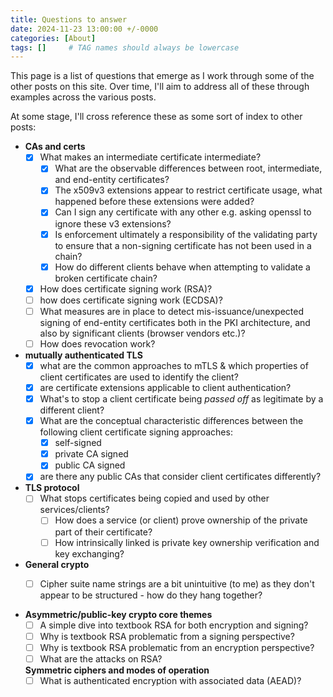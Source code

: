 ```yaml
---
title: Questions to answer
date: 2024-11-23 13:00:00 +/-0000
categories: [About]
tags: []     # TAG names should always be lowercase
---
```



This page is a list of questions that emerge as I work through some of the other posts on this site.  Over time, I'll aim to address all of these through examples across the various posts.

At some stage, I'll cross reference these as some sort of index to other posts:

- **CAs and certs**
  - [x] What makes an intermediate certificate intermediate?
    - [x] What are the observable differences between root, intermediate, and end-entity certificates?
    - [x] The x509v3 extensions appear to restrict certificate usage, what happened before these extensions were added?
    - [x] Can I sign any certificate with any other e.g. asking openssl to ignore these v3 extensions?
    - [x] Is enforcement ultimately a responsibility of the validating party to ensure that a non-signing certificate has not been used in a chain?
    - [x] How do different clients behave when attempting to validate a broken certificate chain?
  - [x] How does certificate signing work (RSA)?
  - [ ] how does certificate signing work (ECDSA)?
  - [ ] What measures are in place to detect mis-issuance/unexpected signing of end-entity certificates both in the PKI architecture, and also by significant clients (browser vendors etc.)?
  - [ ] How does revocation work?

- **mutually authenticated TLS**
  - [x] what are the common approaches to mTLS  & which properties of client certificates are used to identify the client?
  - [x] are certificate extensions applicable to client authentication?
  - [x] What's to stop a client certificate being *passed off* as legitimate by a different client?
  - [x] What are the conceptual characteristic differences between the following client certificate signing approaches:
      - [x] self-signed
      - [x] private CA signed
      - [x] public CA signed
  - [x] are there any public CAs that consider client certificates differently?

- **TLS protocol**
  - [ ] What stops certificates being copied and used by other services/clients?
    - [ ] How does a service (or client) prove ownership of the private part of their certificate?
    - [ ] How intrinsically linked is private key ownership verification and key exchanging?

- **General crypto**
  - [ ] Cipher suite name strings are a bit unintuitive (to me) as they don't appear to be structured - how do they hang together?


- **Asymmetric/public-key crypto core themes**
  - [ ] A simple dive into textbook RSA for both encryption and signing?
  - [ ] Why is textbook RSA problematic from a signing perspective?
  - [ ] Why is textbook RSA problematic from an encryption perspective?
  - [ ] What are the attacks on RSA?

  **Symmetric ciphers and modes of operation**
  - [ ] What is authenticated encryption with associated data (AEAD)?